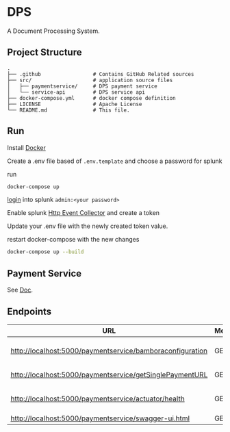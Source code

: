 # DPS

A Document Processing System.

## Project Structure

    .
    ├── .github                 # Contains GitHub Related sources
    ├── src/                    # application source files
    │   ├── paymentservice/     # DPS payment service
    │   └── service-api         # DPS service api
    ├── docker-compose.yml      # docker compose definition
    ├── LICENSE                 # Apache License
    └── README.md               # This file.

## Run

Install [Docker](https://www.docker.com/)

Create a .env file based of `.env.template` and choose a password for splunk

run

```bash
docker-compose up
```

[login](http://localhost:8000) into splunk `admin:<your password>`

Enable splunk [Http Event Collector](https://docs.splunk.com/Documentation/Splunk/7.2.3/Data/UsetheHTTPEventCollector) and create a token

Update your .env file with the newly created token value.

restart docker-compose with the new changes

```bash
docker-compose up --build
```


## Payment Service

See [Doc](src/paymentservice/README.md).

## Endpoints

| URL | Method | Description |
| --- | --- | --- |
| [http://localhost:5000/paymentservice/bamboraconfiguration](http://localhost:5050/paymentservice/bamboraconfiguration) | GET | Bambora configuration url |
| [http://localhost:5000/paymentservice/getSinglePaymentURL](http://localhost:5050/paymentservice/getSinglePaymentURL) | GET | Single Payment Url |
| [http://localhost:5000/paymentservice/actuator/health](http://localhost:8081/paymentservice/actuator/health) | GET | Payment Service Health |
| [http://localhost:5000/paymentservice/swagger-ui.html](http://localhost:8081/paymentservice/swagger-ui.html) | GET | Swagger-UI |



